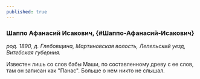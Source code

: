```yaml
---
published: true
---
```


### Шаппо Афанасий Исакович,  {#Шаппо-Афанасий-Исакович}

_род. 1890, д. Глебовщина, Мартиновская волость, Лепельский уезд, Витебская губерния._


Известен лишь со слов бабы Маши, по составленному древу с ее слов, там он записан как "Панас". Больше о нем никто не слышал.
